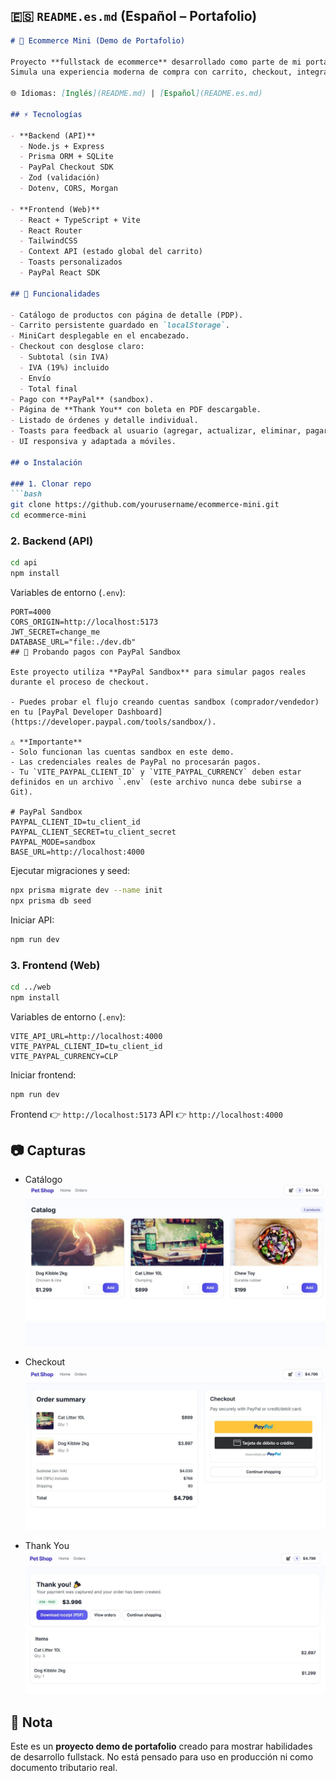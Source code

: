 ## 🇪🇸 `README.es.md` (Español – Portafolio)

```markdown
# 🛒 Ecommerce Mini (Demo de Portafolio)

Proyecto **fullstack de ecommerce** desarrollado como parte de mi portafolio para mostrar mis habilidades en backend y frontend.  
Simula una experiencia moderna de compra con carrito, checkout, integración de PayPal y gestión de órdenes.

🌐 Idiomas: [Inglés](README.md) | [Español](README.es.md)

## ⚡ Tecnologías

- **Backend (API)**
  - Node.js + Express
  - Prisma ORM + SQLite
  - PayPal Checkout SDK
  - Zod (validación)
  - Dotenv, CORS, Morgan

- **Frontend (Web)**
  - React + TypeScript + Vite
  - React Router
  - TailwindCSS
  - Context API (estado global del carrito)
  - Toasts personalizados
  - PayPal React SDK

## 🚀 Funcionalidades

- Catálogo de productos con página de detalle (PDP).
- Carrito persistente guardado en `localStorage`.
- MiniCart desplegable en el encabezado.
- Checkout con desglose claro:
  - Subtotal (sin IVA)
  - IVA (19%) incluido
  - Envío
  - Total final
- Pago con **PayPal** (sandbox).
- Página de **Thank You** con boleta en PDF descargable.
- Listado de órdenes y detalle individual.
- Toasts para feedback al usuario (agregar, actualizar, eliminar, pagar).
- UI responsiva y adaptada a móviles.

## ⚙️ Instalación

### 1. Clonar repo
```bash
git clone https://github.com/yourusername/ecommerce-mini.git
cd ecommerce-mini
````

### 2. Backend (API)

```bash
cd api
npm install
```

Variables de entorno (`.env`):

```env
PORT=4000
CORS_ORIGIN=http://localhost:5173
JWT_SECRET=change_me
DATABASE_URL="file:./dev.db"
## 🧪 Probando pagos con PayPal Sandbox

Este proyecto utiliza **PayPal Sandbox** para simular pagos reales durante el proceso de checkout.

- Puedes probar el flujo creando cuentas sandbox (comprador/vendedor) en tu [PayPal Developer Dashboard](https://developer.paypal.com/tools/sandbox/).

⚠️ **Importante**  
- Solo funcionan las cuentas sandbox en este demo.  
- Las credenciales reales de PayPal no procesarán pagos.  
- Tu `VITE_PAYPAL_CLIENT_ID` y `VITE_PAYPAL_CURRENCY` deben estar definidos en un archivo `.env` (este archivo nunca debe subirse a Git).  

# PayPal Sandbox
PAYPAL_CLIENT_ID=tu_client_id
PAYPAL_CLIENT_SECRET=tu_client_secret
PAYPAL_MODE=sandbox
BASE_URL=http://localhost:4000

```

Ejecutar migraciones y seed:

```bash
npx prisma migrate dev --name init
npx prisma db seed
```

Iniciar API:

```bash
npm run dev
```

### 3. Frontend (Web)

```bash
cd ../web
npm install
```

Variables de entorno (`.env`):

```env
VITE_API_URL=http://localhost:4000
VITE_PAYPAL_CLIENT_ID=tu_client_id
VITE_PAYPAL_CURRENCY=CLP
```

Iniciar frontend:

```bash
npm run dev
```

Frontend 👉 `http://localhost:5173`
API 👉 `http://localhost:4000`

## 📷 Capturas

* Catálogo
  ![Catalog](docs/catalog.JPG)

* Checkout
  ![Checkout](docs/checkout.JPG)

* Thank You
  ![Thank You](docs/thankyou.JPG)

## 📄 Nota

Este es un **proyecto demo de portafolio** creado para mostrar habilidades de desarrollo fullstack.
No está pensado para uso en producción ni como documento tributario real.
